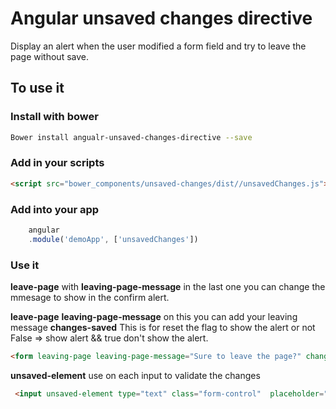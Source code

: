 # Angular unsaved changes directive

Display an alert when the user modified a form field and try to leave the page without save.

## To use it

### Install with bower


```sh
Bower install angualr-unsaved-changes-directive --save
```

### Add in your scripts


```html
<script src="bower_components/unsaved-changes/dist//unsavedChanges.js"></script>
```

### Add into your app

```javascript
    angular
    .module('demoApp', ['unsavedChanges'])
```

### Use it

**leave-page** with **leaving-page-message** in the last one you can change the mmesage to show in the confirm alert.

**leave-page**
**leaving-page-message** on this you can add your leaving message
**changes-saved** This is for reset the flag to show the alert or not False => show alert && true don't show the alert.


```html
<form leaving-page leaving-page-message="Sure to leave the page?" changes-saved="changesAlreadySaved">
```
**unsaved-element** use on each input to validate the changes
```html
 <input unsaved-element type="text" class="form-control"  placeholder="Could type your name :)" ng-model="yourName">
```
